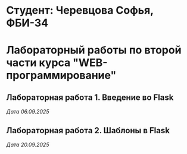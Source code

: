 # Студент: Черевцова Софья, ФБИ-34

# Лабораторный работы по второй части курса "WEB-программирование"

## Лабораторная работа 1. Введение во Flask

*Дата 06.09.2025*

## Лабораторная работа 2. Шаблоны в Flask

*Дата 20.09.2025*
